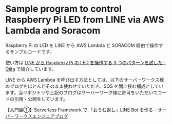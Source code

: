 # Sample program to control Raspberry Pi LED from LINE via AWS Lambda and Soracom

Raspberry Pi の LED を LINE から AWS Lambda と SORACOM 経由で操作するサンプルコードです。

使い方は [LINE から Raspberry Pi の LED を操作する 3 つのパターンを試した - Qiita](https://qiita.com/n_mikuni/private/b4bfb5752147639fc1c7) で紹介しています。

LINE から AWS Lambda を呼び出す方法としては、以下のサーバーワークス様のブログをほとんどそのまま使わせていただき、SQS を間に挟む構成としています。当リポジトリや上記のブログはサーバーワーク様に許可をいただいてコードの引用・公開をしています。

[【入門編①】Serverless Framework で 「おうむ返し」LINE Bot を作る - サーバーワークスエンジニアブログ](https://blog.serverworks.co.jp/sls-line-beginner)
